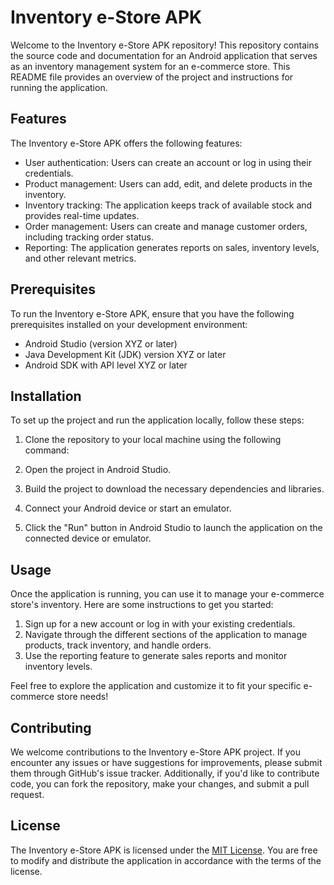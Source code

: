# Inventory e-Store APK

Welcome to the Inventory e-Store APK repository! This repository contains the source code and documentation for an Android application that serves as an inventory management system for an e-commerce store. This README file provides an overview of the project and instructions for running the application.

## Features

The Inventory e-Store APK offers the following features:

- User authentication: Users can create an account or log in using their credentials.
- Product management: Users can add, edit, and delete products in the inventory.
- Inventory tracking: The application keeps track of available stock and provides real-time updates.
- Order management: Users can create and manage customer orders, including tracking order status.
- Reporting: The application generates reports on sales, inventory levels, and other relevant metrics.

## Prerequisites

To run the Inventory e-Store APK, ensure that you have the following prerequisites installed on your development environment:

- Android Studio (version XYZ or later)
- Java Development Kit (JDK) version XYZ or later
- Android SDK with API level XYZ or later

## Installation

To set up the project and run the application locally, follow these steps:

1. Clone the repository to your local machine using the following command:
  
2. Open the project in Android Studio.

3. Build the project to download the necessary dependencies and libraries.

4. Connect your Android device or start an emulator.

5. Click the "Run" button in Android Studio to launch the application on the connected device or emulator.

## Usage

Once the application is running, you can use it to manage your e-commerce store's inventory. Here are some instructions to get you started:

1. Sign up for a new account or log in with your existing credentials.
2. Navigate through the different sections of the application to manage products, track inventory, and handle orders.
3. Use the reporting feature to generate sales reports and monitor inventory levels.

Feel free to explore the application and customize it to fit your specific e-commerce store needs!

## Contributing

We welcome contributions to the Inventory e-Store APK project. If you encounter any issues or have suggestions for improvements, please submit them through GitHub's issue tracker. Additionally, if you'd like to contribute code, you can fork the repository, make your changes, and submit a pull request.

## License

The Inventory e-Store APK is licensed under the [MIT License](LICENSE). You are free to modify and distribute the application in accordance with the terms of the license.


